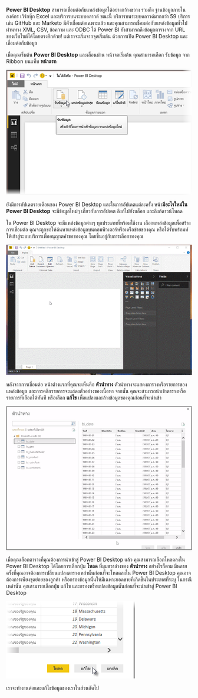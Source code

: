 **Power BI Desktop** สามารถเชื่อมต่อกับแหล่งข้อมูลได้อย่างกว้างขวาง รวมถึง ฐานข้อมูลภายในองค์กร เวิร์กบุ๊ก Excel และบริการบนระบบคลาวด์ ขณะนี้ บริการบนระบบคลาวด์มากกว่า 59 บริการ เช่น GitHub และ Marketo มีตัวเชื่อมต่อเฉพาะแล้ว และคุณสามารถเชื่อมต่อกับแหล่งข้อมูลทั่วไปผ่านทาง XML, CSV, ข้อความ และ ODBC ได้ Power BI ยังสามารถดึงข้อมูลตารางจาก URL ของเว็บไซต์ได้โดยตรงอีกด้วย! แต่เราจะเริ่มจากจุดเริ่มต้น ด้วยการเปิด Power BI Desktop และเชื่อมต่อกับข้อมูล

เมื่อคุณเริ่มต้น **Power BI Desktop** และเลื่อนผ่าน หน้าจอเริ่มต้น คุณสามารถเลือก รับข้อมูล จาก Ribbon บนแท็บ **หน้าแรก**

![](media/1-2-connect-to-data-sources-in-power-bi-desktop/1-2_1.png)

ยังมีการอัปเดตรายเดือนของ Power BI Desktop และในการอัปเดตแต่ละครั้ง หน้า**มีอะไรใหม่ใน Power BI Desktop** จะมีข้อมูลใหม่ๆ เกี่ยวกับการอัปเดต ลิงก์ไปยังบล็อก และลิงก์ดาวน์โหลด

ใน Power BI Desktop จะมีแหล่งข้อมูลต่างๆ ทุกประเภทที่พร้อมใช้งาน เลือกแหล่งข้อมูลเพื่อสร้างการเชื่อมต่อ คุณจะถูกขอให้ค้นหาแหล่งข้อมูลบนคอมพิวเตอร์หรือเครือข่ายของคุณ หรือได้รับพร้อมท์ให้เข้าสู่ระบบบริการเพื่ออนุญาตคำขอของคุณ โดยขึ้นอยู่กับการเลือกของคุณ

![](media/1-2-connect-to-data-sources-in-power-bi-desktop/1-2_2.gif)

หลังจากการเชื่อมต่อ หน้าต่างแรกที่คุณจะเห็นคือ **ตัวนำทาง** ตัวนำทางจะแสดงตารางหรือรายการของแหล่งข้อมูล และการคลิกรายการจะแสดงตัวอย่างของเนื้อหา จากนั้น คุณจะสามารถนำเข้าตารางหรือรายการที่เลือกได้ทันที หรือเลือก **แก้ไข** เพื่อแปลงและล้างข้อมูลของคุณก่อนที่จะนำเข้า

![](media/1-2-connect-to-data-sources-in-power-bi-desktop/1-2_3.png)

เมื่อคุณเลือกตารางที่คุณต้องการนำเข้าสู่ Power BI Desktop แล้ว คุณสามารถเลือกโหลดลงใน Power BI Desktop ได้โดยการเลือกปุ่ม **โหลด** ที่มุมขวาล่างของ **ตัวนำทาง** อย่างไรก็ตาม มีหลายครั้งที่คุณอาจต้องการเปลี่ยนแปลงตารางเหล่านั้นก่อนที่จะโหลดลงใน Power BI Desktop คุณอาจต้องการเพียงชุดย่อยของลูกค้า หรือกรองข้อมูลนั้นให้มีเฉพาะยอดขายที่เกิดขึ้นในประเทศที่ระบุ ในกรณีเหล่านั้น คุณสามารถเลือกปุ่ม แก้ไข และกรองหรือแปลงข้อมูลนั้นก่อนที่จะนำเข้าสู่ Power BI Desktop

![](media/1-2-connect-to-data-sources-in-power-bi-desktop/1-2_4.png)

เราจะทำงานต่อและแก้ไขข้อมูลของเราในส่วนถัดไป

